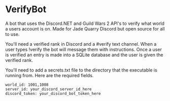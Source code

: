 # VerifyBot   

A bot that uses the Discord.NET and Guild Wars 2 API's to verify what world a users account is on. Made for Jade Quarry Discord but open source for all to use.   

You'll need a verified rank in Discord and a #verify text channel. When a user types !verify the bot will message them with instructions. Once a user is verified an entry is made into a SQLite database and the user is given the verified rank.

You'll need to add a secrets.txt file to the directory that the executable is running from. Here are the required fields.
```
world_id: 1001,1008   
server_id: your_discord_server_id_here   
discord_token: your_discord_bot_token_here
```
